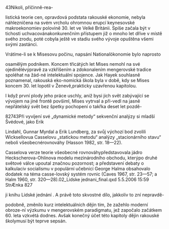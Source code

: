 
43Nikoli, příčinně-rea-

listická teorie cen, opravdová podstata rakouské ekonomie, nebyla náhlezničena na svém vrcholu ohromnou erupcí keynesovské makroekonomiev polovině 30. let ve Velké Británii. Spíše začala být v tichosti uchvacovánakonkurenčním přístupem již o mnoho let dříve v místě svého zrodu, poté cobyla ještě ve stadiu svého vývoje opuštěna všemi svými zastánci.

Vrátíme-li se k Misesovu počinu, napsání Nationalökonomie bylo naprosto

osamělým podnikem. Koncem třicátých let Mises nemohl na své ojedinělévýpravě za vzkříšením a zdokonalením mengerovské tradice spoléhat na žád-né intelektuální spojence. Jak Hayek souhlasně poznamenal, rakouská eko-nomická škola byla v době, kdy se Mises koncem 30. let lopotil v Ženevě,prakticky uzavřenou kapitolou.

I když první plody jeho práce uschly, aniž bysi jich svět zabývající se vývojem na jiné frontě povšiml, Mises vytrval a při-vedl na jasně nepřátelský svět bez špetky pochopení o takřka deset let pozdě-

82743Při vyvíjení své „dynamické metody“ sekvenční analýzy si mladší Švédové, jako Erik

Lindahl, Gunnar Myrdal a Erik Lundberg, za svůj výchozí bod zvolili Wicksellovua Casselovu „statickou metodu“ analýzy „stacionárního stavu“ neboli všeobecnérovnováhy (Hasson 1982, str. 18—22).

Casselova verze teorie všeobecné rovnováhypředstavovala jádro Heckscherova-Ohlinova modelu mezinárodního obchodu, kterýpo druhé světové válce upoutal značnou pozornost; a představení debaty o kalkulaciv socialismu v populární učebnici George Halma obsahovalo dodatek na téma casse-lovský systém rovnic (Caves 1967, str. 23—57; a Halm 1960, str. 320—28).02_Lidske jednani_final.qxd 5.5.2006 15:59 StrÆnka 827

ji knihu Lidské jednání . A právě toto skvostné dílo, jakkoliv to zní nepravdě-

podobně, změnilo kurz intelektuálních dějin tím, že zažehlo moderní obroze-ní výzkumu v mengerovském paradigmatu, jež započalo začátkem 60. leta vzkvétá dodnes. Avšak konečný účet této kapitoly dějin rakouské školymusí být teprve sepsán.
